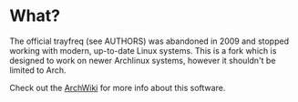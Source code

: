 What?
=====

The official trayfreq (see AUTHORS) was abandoned in 2009 and stopped working with modern, up-to-date Linux systems. This is a fork which is designed to work on newer Archlinux systems, however it shouldn't be limited to Arch.

Check out the [ArchWiki](https://wiki.archlinux.org/index.php/Trayfreq) for more info about this software.
